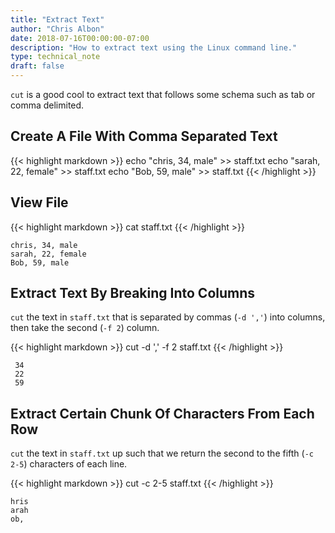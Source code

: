 ```yaml
---
title: "Extract Text"
author: "Chris Albon"
date: 2018-07-16T00:00:00-07:00
description: "How to extract text using the Linux command line."
type: technical_note
draft: false
---
```


`cut` is a good cool to extract text that follows some schema such as tab or comma delimited.

## Create A File With Comma Separated Text

{{< highlight markdown >}}
echo "chris, 34, male" >> staff.txt
echo "sarah, 22, female" >> staff.txt
echo "Bob, 59, male" >> staff.txt
{{< /highlight >}}

## View File

{{< highlight markdown >}}
cat staff.txt
{{< /highlight >}}
```
chris, 34, male
sarah, 22, female
Bob, 59, male
```

## Extract Text By Breaking Into Columns

`cut` the text in `staff.txt` that is separated by commas (`-d ','`) into columns, then take the second (`-f 2`) column.

{{< highlight markdown >}}
cut -d ',' -f 2 staff.txt
{{< /highlight >}}
```
 34
 22
 59
```

 ## Extract Certain Chunk Of Characters From Each Row

 `cut` the text in `staff.txt` up such that we return the second to the fifth (`-c 2-5`) characters of each line.

{{< highlight markdown >}}
 cut -c 2-5 staff.txt
{{< /highlight >}}
```
hris
arah
ob,
```